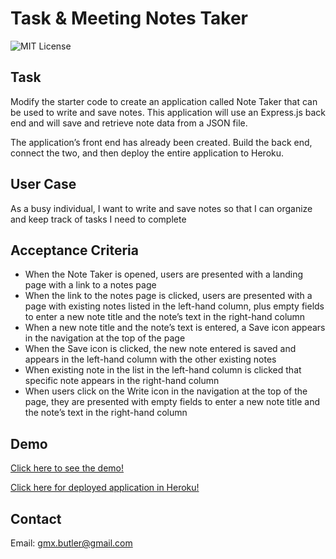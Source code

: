 # Task & Meeting Notes Taker

![MIT License](https://img.shields.io/badge/License-MIT-brightgreen)

## Task

Modify the starter code to create an application called Note Taker that can be used to write and save notes. This application will use an Express.js back end and will save and retrieve note data from a JSON file.

The application’s front end has already been created. Build the back end, connect the two, and then deploy the entire application to Heroku.

## User Case

As a busy individual, I want to write and save notes so that I can organize and keep track of tasks I need to complete

## Acceptance Criteria

- When the Note Taker is opened, users are presented with a landing page with a link to a notes page
- When the link to the notes page is clicked, users are presented with a page with existing notes listed in the left-hand column, plus empty fields to enter a new note title and the note’s text in the right-hand column
- When a new note title and the note’s text is entered, a Save icon appears in the navigation at the top of the page
- When the Save icon is clicked, the new note entered is saved and appears in the left-hand column with the other existing notes
- When existing note in the list in the left-hand column is clicked that specific note appears in the right-hand column
- When users click on the Write icon in the navigation at the top of the page, they are presented with empty fields to enter a new note title and the note’s text in the right-hand column

## Demo

[Click here to see the demo!](https://drive.google.com/file/d/1UhSJbS_-ODTZSDE3UiE3DG_Xq2nlRfJu/view?usp=sharing)

[Click here for deployed application in Heroku!](https://obscure-thicket-67236.herokuapp.com/)

## Contact

Email: gmx.butler@gmail.com

